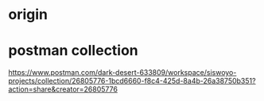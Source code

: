 # origin

# postman collection
https://www.postman.com/dark-desert-633809/workspace/siswoyo-projects/collection/26805776-1bcd6660-f8c4-425d-8a4b-26a38750b351?action=share&creator=26805776

